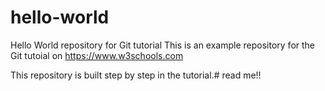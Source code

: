 # hello-world
Hello World repository for Git tutorial
This is an example repository for the Git tutoial on https://www.w3schools.com

This repository is built step by step in the tutorial.# read me!!
